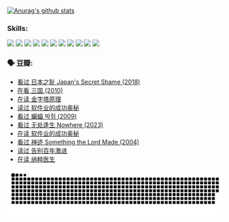 
[![Anurag's github stats](https://github-readme-stats.vercel.app/api?username=w940853815)](https://github.com/anuraghazra/github-readme-stats)

### Skills:

<code><img height="32" src="https://cdn.jsdelivr.net/npm/simple-icons@v5/icons/python.svg"></code>
<code><img height="32" src="https://cdn.jsdelivr.net/npm/simple-icons@v5/icons/javascript.svg"></code>
<code><img height="32" src="https://cdn.jsdelivr.net/npm/simple-icons@v5/icons/django.svg"></code>
<code><img height="32" src="https://cdn.jsdelivr.net/npm/simple-icons@v5/icons/flask.svg"></code>
<code><img height="32" src="https://cdn.jsdelivr.net/npm/simple-icons@v5/icons/vuetify.svg"></code>
<code><img height="32" src="https://cdn.jsdelivr.net/npm/simple-icons@v5/icons/git.svg"></code>
<code><img height="32" src="https://cdn.jsdelivr.net/npm/simple-icons@v5/icons/docker.svg"></code>
<code><img height="32" src="https://cdn.jsdelivr.net/npm/simple-icons@v5/icons/postgresql.svg"></code>
<code><img height="32" src="https://cdn.jsdelivr.net/npm/simple-icons@v5/icons/elasticsearch.svg"></code>
<code><img height="32" src="https://cdn.jsdelivr.net/npm/simple-icons@v5/icons/macos.svg"></code>
<code><img height="32" src="https://cdn.jsdelivr.net/npm/simple-icons@v5/icons/linux.svg"></code>

### 🗣 豆瓣:

<!-- DOUBAN-ACTIVITIES:START -->
- [看过 日本之耻 Japan's Secret Shame‎ (2018)](https://www.douban.com/people/136069238/status/4431579101/?_i=00799312)
- [在看 三国‎ (2010)](https://www.douban.com/people/136069238/status/4430559482/?_i=00799312)
- [在读 金字塔原理](https://www.douban.com/people/136069238/status/4424812753/?_i=00799312)
- [读过 软件业的成功奥秘](https://www.douban.com/people/136069238/status/4424809958/?_i=00799312)
- [看过 蝙蝠 박쥐‎ (2009)](https://www.douban.com/people/136069238/status/4422787315/?_i=00799312)
- [看过 无处逢生 Nowhere‎ (2023)](https://www.douban.com/people/136069238/status/4416454713/?_i=00799312)
- [在读 软件业的成功奥秘](https://www.douban.com/people/136069238/status/4414815312/?_i=00799312)
- [看过 神迹 Something the Lord Made‎ (2004)](https://www.douban.com/people/136069238/status/4409691983/?_i=00799312)
- [读过 告别百年激进](https://www.douban.com/people/136069238/status/4406414036/?_i=00799312)
- [在读 纳粹医生](https://www.douban.com/people/136069238/status/4406413750/?_i=00799312)
<!-- DOUBAN-ACTIVITIES:END -->


![Snake animation](https://raw.githubusercontent.com/w940853815/w940853815/output/github-contribution-grid-snake.svg)

<!--
**w940853815/w940853815** is a ✨ _special_ ✨ repository because its `README.md` (this file) appears on your GitHub profile.

Here are some ideas to get you started:

- 🔭 I’m currently working on ...
- 🌱 I’m currently learning ...
- 👯 I’m looking to collaborate on ...
- 🤔 I’m looking for help with ...
- 💬 Ask me about ...
- 📫 How to reach me: ...
- 😄 Pronouns: ...
- ⚡ Fun fact: ...
-->
